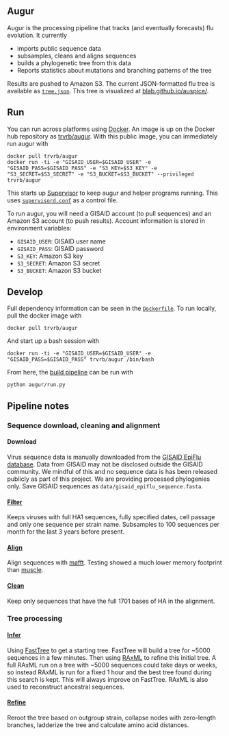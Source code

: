 ## Augur

Augur is the processing pipeline that tracks (and eventually forecasts) flu evolution.  It currently

* imports public sequence data
* subsamples, cleans and aligns sequences
* builds a phylogenetic tree from this data
* Reports statistics about mutations and branching patterns of the tree

Results are pushed to Amazon S3.  The current JSON-formatted flu tree is available as [`tree.json`](https://s3.amazonaws.com/augur-data/auspice/tree.json).  This tree is visualized at [blab.github.io/auspice/](http://blab.github.io/auspice/).

## Run

You can run across platforms using [Docker](https://www.docker.com/).  An image is up on the Docker hub repository as [trvrb/augur](https://registry.hub.docker.com/u/trvrb/augur/).  With this public image, you can immediately run augur with

	docker pull trvrb/augur
	docker run -ti -e "GISAID_USER=$GISAID_USER" -e "GISAID_PASS=$GISAID_PASS" -e "S3_KEY=$S3_KEY" -e "S3_SECRET=$S3_SECRET" -e "S3_BUCKET=$S3_BUCKET" --privileged trvrb/augur
	
This starts up [Supervisor](http://supervisord.org/) to keep augur and helper programs running.  This uses [`supervisord.conf`](supervisord.conf) as a control file.

To run augur, you will need a GISAID account (to pull sequences) and an Amazon S3 account (to push results).  Account information is stored in environment variables:

* `GISAID_USER`: GISAID user name
* `GISAID_PASS`: GISAID password
* `S3_KEY`: Amazon S3 key
* `S3_SECRET`: Amazon S3 secret
* `S3_BUCKET`: Amazon S3 bucket

## Develop

Full dependency information can be seen in the [`Dockerfile`](Dockerfile).  To run locally, pull the docker image with

	docker pull trvrb/augur
	
And start up a bash session with

	docker run -ti -e "GISAID_USER=$GISAID_USER" -e "GISAID_PASS=$GISAID_PASS" trvrb/augur /bin/bash
	
From here, the [build pipeline](augur/run.py) can be run with

	python augur/run.py
	
## Pipeline notes

### Sequence download, cleaning and alignment

#### Download

Virus sequence data is manually downloaded from the [GISAID EpiFlu database](http://gisaid.org). Data from GISAID may not be disclosed outside the GISAID community. We mindful of this and no sequence data is has been released publicly as part of this project. We are providing processed phylogenies only. Save GISAID sequences as `data/gisaid_epiflu_sequence.fasta`.

#### [Filter](augur/virus_filter.py)

Keeps viruses with full HA1 sequences, fully specified dates, cell passage and only one sequence per strain name.  Subsamples to 100 sequences per month for the last 3 years before present.

#### [Align](augur/virus_align.py)

Align sequences with [mafft](http://mafft.cbrc.jp/alignment/software/).  Testing showed a much lower memory footprint than [muscle](http://www.drive5.com/muscle/).

#### [Clean](augur/virus_clean.py)

Keep only sequences that have the full 1701 bases of HA in the alignment.

### Tree processing

#### [Infer](augur/tree_infer.py)

Using [FastTree](http://meta.microbesonline.org/fasttree/) to get a starting tree.  FastTree will build a tree for ~5000 sequences in a few minutes.  Then using [RAxML](http://sco.h-its.org/exelixis/web/software/raxml/) to refine this initial tree.  A full RAxML run on a tree with ~5000 sequences could take days or weeks, so instead RAxML is run for a fixed 1 hour and the best tree found during this search is kept.  This will always improve on FastTree. RAxML is also used to reconstruct ancestral sequences.

#### [Refine](augur/tree_refine.py)

Reroot the tree based on outgroup strain, collapse nodes with zero-length branches, ladderize the tree and calculate amino acid distances.
